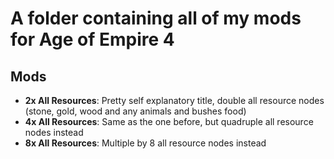 # A folder containing all of my mods for Age of Empire 4

## Mods

* **2x All Resources**: Pretty self explanatory title, double all resource nodes (stone, gold, wood and any animals and bushes food)
* **4x All Resources**: Same as the one before, but quadruple all resource nodes instead
* **8x All Resources**: Multiple by 8 all resource nodes instead
